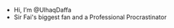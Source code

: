 - Hi, I’m @UlhaqDaffa 
- Sir Fai's biggest fan and a Professional Procrastinator

<!---
UlhaqDaffa/UlhaqDaffa is a ✨ special ✨ repository because its `README.md` (this file) appears on your GitHub profile.
You can click the Preview link to take a look at your changes.
--->
